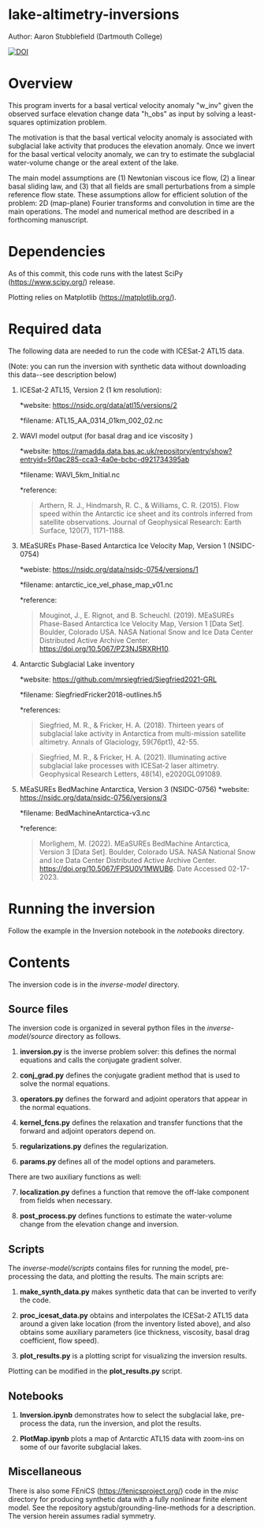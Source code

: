 # lake-altimetry-inversions
Author: Aaron Stubblefield (Dartmouth College)

[![DOI](https://zenodo.org/badge/458303967.svg)](https://zenodo.org/badge/latestdoi/458303967)


# Overview
This program inverts for a basal vertical velocity anomaly "w_inv" given the observed surface
elevation change data "h_obs" as input by solving a least-squares optimization problem.

The motivation is that the basal vertical velocity anomaly is associated with
subglacial lake activity that produces the elevation anomaly. Once we invert
for the basal vertical velocity anomaly, we can try to estimate the subglacial
water-volume change or the areal extent of the lake.

The main model assumptions are (1) Newtonian viscous ice flow, (2) a linear
basal sliding law, and (3) that all fields are small perturbations from a simple
reference flow state. These assumptions allow for efficient solution of the problem:
2D (map-plane) Fourier transforms and convolution in time are the main
operations. The model and numerical method are described in a forthcoming manuscript.

# Dependencies
As of this commit, this code runs with the latest SciPy (https://www.scipy.org/)
release.

Plotting relies on Matplotlib (https://matplotlib.org/).

# Required data
The following data are needed to run the code with ICESat-2 ATL15 data.

(Note: you can run the inversion with synthetic data without downloading this data--see description below)

1. ICESat-2 ATL15, Version 2 (1 km resolution):

   *website: https://nsidc.org/data/atl15/versions/2

   *filename: ATL15_AA_0314_01km_002_02.nc

2. WAVI model output (for basal drag and ice viscosity )

   *website: https://ramadda.data.bas.ac.uk/repository/entry/show?entryid=5f0ac285-cca3-4a0e-bcbc-d921734395ab

   *filename: WAVI_5km_Initial.nc

   *reference:
      >Arthern, R. J., Hindmarsh, R. C., & Williams, C. R. (2015). Flow speed within
      the Antarctic ice sheet and its controls inferred from satellite observations.
      Journal of Geophysical Research: Earth Surface, 120(7), 1171-1188.

3. MEaSUREs Phase-Based Antarctica Ice Velocity Map, Version 1 (NSIDC-0754)

   *webiste: https://nsidc.org/data/nsidc-0754/versions/1

   *filename: antarctic_ice_vel_phase_map_v01.nc

   *reference:
      > Mouginot, J., E. Rignot, and B. Scheuchl. (2019). MEaSUREs Phase-Based Antarctica Ice Velocity Map, Version 1 [Data Set]. Boulder, Colorado USA. NASA National Snow and Ice Data Center Distributed Active Archive Center. https://doi.org/10.5067/PZ3NJ5RXRH10. 

4. Antarctic Subglacial Lake inventory

   *website: https://github.com/mrsiegfried/Siegfried2021-GRL

   *filename: SiegfriedFricker2018-outlines.h5

   *references:

   >   Siegfried, M. R., & Fricker, H. A. (2018). Thirteen years of subglacial
      lake activity in Antarctica from multi-mission satellite altimetry.
      Annals of Glaciology, 59(76pt1), 42-55.

   >   Siegfried, M. R., & Fricker, H. A. (2021). Illuminating active
      subglacial lake processes with ICESat‐2 laser altimetry. Geophysical
      Research Letters, 48(14), e2020GL091089.

5. MEaSUREs BedMachine Antarctica, Version 3 (NSIDC-0756)
   *website: https://nsidc.org/data/nsidc-0756/versions/3

   *filename: BedMachineAntarctica-v3.nc

   *reference:
   
   > Morlighem, M. (2022). MEaSUREs BedMachine Antarctica, Version 3 [Data Set]. Boulder, Colorado USA. NASA National Snow and Ice Data Center Distributed Active Archive Center. https://doi.org/10.5067/FPSU0V1MWUB6. Date Accessed 02-17-2023.

# Running the inversion
Follow the example in the Inversion notebook in the *notebooks* directory.


# Contents
The inversion code is in the *inverse-model* directory.
## Source files
The inversion code is organized in several python files in the *inverse-model/source* directory as follows.

1. **inversion.py** is the inverse problem solver: this defines the normal equations
and calls the conjugate gradient solver.

2. **conj_grad.py** defines the conjugate gradient method that is used to solve
the normal equations.

3. **operators.py** defines the forward and adjoint operators that appear in the
normal equations.

4. **kernel_fcns.py** defines the relaxation and transfer functions that the forward and adjoint operators depend on.

5. **regularizations.py** defines the regularization.

6. **params.py** defines all of the model options and parameters.

There are two auxiliary functions as well:

7. **localization.py** defines a function that remove the off-lake component from fields when necessary.

8. **post_process.py** defines functions to estimate the water-volume change
from the elevation change and inversion.

## Scripts
The *inverse-model/scripts* contains files for running the model, pre-processing
the data, and plotting the results. The main scripts are:

1. **make_synth_data.py** makes synthetic data that can be inverted to verify the code.

2. **proc_icesat_data.py** obtains and interpolates the ICESat-2 ATL15 data around
a given lake location (from the inventory listed above), and also obtains some
auxiliary parameters (ice thickness, viscosity, basal drag coefficient, flow speed).

3. **plot_results.py** is a plotting script for visualizing the inversion results.

Plotting can  be modified in the **plot_results.py** script.

## Notebooks
1. **Inversion.ipynb** demonstrates how to select the subglacial lake, pre-process the data, run the inversion, and plot the results.

2. **PlotMap.ipynb** plots a map of Antarctic ATL15 data with zoom-ins on some of our favorite subglacial lakes.

## Miscellaneous
There is also some FEniCS (https://fenicsproject.org/) code in the *misc* directory
for producing synthetic data with a fully nonlinear finite element model. See the repository
agstub/grounding-line-methods for a description. The version herein assumes
radial symmetry.
